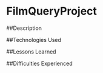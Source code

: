 # FilmQueryProject


##Description


##Technologies Used


##Lessons Learned



##Difficulties Experienced
